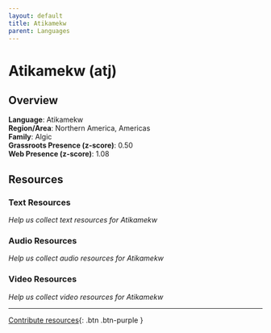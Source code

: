 ```yaml
---
layout: default
title: Atikamekw
parent: Languages
---
```


# Atikamekw (atj)

## Overview

**Language**: Atikamekw  
**Region/Area**: Northern America, Americas  
**Family**: Algic  
**Grassroots Presence (z-score)**: 0.50  
**Web Presence (z-score)**: 1.08  

## Resources

### Text Resources
*Help us collect text resources for Atikamekw*

### Audio Resources
*Help us collect audio resources for Atikamekw*

### Video Resources
*Help us collect video resources for Atikamekw*

---

[Contribute resources](https://forms.office.com/e/1SfLJx3u1r){: .btn .btn-purple }
